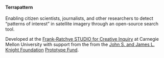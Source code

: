 #### Terrapattern

Enabling citizen scientists, journalists, and other researchers to detect “patterns of interest” in satellite imagery through an open-source search tool.

Developed at the [Frank-Ratchye STUDIO for Creative Inquiry](http://studioforcreativeinquiry.org/) at Carnegie Mellon University with support from the from the [John S. and James L. Knight Foundation](http://knightfoundation.org/grants/201551228/) [Prototype Fund](http://www.knightfoundation.org/funding-initiatives/knight-prototype-fund/).